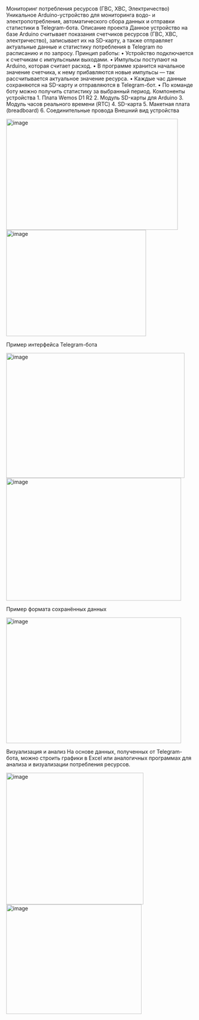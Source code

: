 Мониторинг потребления ресурсов (ГВС, ХВС, Электричество)
Уникальное Arduino-устройство для мониторинга водо- и электропотребления, автоматического сбора данных и отправки статистики в Telegram-бота.
Описание проекта
Данное устройство на базе Arduino считывает показания счетчиков ресурсов (ГВС, ХВС, электричество), записывает их на SD-карту, а также отправляет актуальные данные и статистику потребления в Telegram по расписанию и по запросу.
Принцип работы:
	•	Устройство подключается к счетчикам с импульсными выходами.
	•	Импульсы поступают на Arduino, которая считает расход.
	•	В программе хранится начальное значение счетчика, к нему прибавляются новые импульсы — так рассчитывается актуальное значение ресурса.
	•	Каждые час данные сохраняются на SD-карту и отправляются в Telegram-бот.
	•	По команде боту можно получить статистику за выбранный период.
Компоненты устройства
	1.	Плата Wemos D1 R2
	2.	Модуль SD-карты для Arduino
	3.	Модуль часов реального времени (RTC)
	4.	SD-карта
	5.	Макетная плата (breadboard)
	6.	Соединительные провода
Внешний вид устройства

<img width="459" height="297" alt="image" src="https://github.com/user-attachments/assets/fe76fe5b-a4d9-4026-a1cb-e5e8f5671958" />
<img width="374" height="284" alt="image" src="https://github.com/user-attachments/assets/ec82e151-0ae9-4967-bdea-22d5b57c0b7f" />


Пример интерфейса Telegram-бота

<img width="477" height="334" alt="image" src="https://github.com/user-attachments/assets/92f4914f-eecd-4379-934b-0c0b969880d0" />
<img width="468" height="328" alt="image" src="https://github.com/user-attachments/assets/bbb9398c-4b7b-4d0b-b54a-26cd0caf82bd" />

Пример формата сохранённых данных

<img width="468" height="336" alt="image" src="https://github.com/user-attachments/assets/2bcd7869-6bcd-4eb4-9441-a849eb6072d9" />


Визуализация и анализ
На основе данных, полученных от Telegram-бота, можно строить графики в Excel или аналогичных программах для анализа и визуализации потребления ресурсов.

<img width="367" height="352" alt="image" src="https://github.com/user-attachments/assets/67b35345-de67-4fc8-bb59-78d432df620f" />

<img width="362" height="293" alt="image" src="https://github.com/user-attachments/assets/f4c6a2de-7b11-43bb-9367-4d59d9634cc5" />




